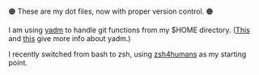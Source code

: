 🟠 These are my dot files, now with proper version control. 🟠

I am using [yadm](https://github.com/TheLocehiliosan/yadm) to handle git functions from my $HOME directory. ([This](https://yadm.io) and [this](https://gist.github.com/bentheax/a0307d464b7534593eac) give more info about yadm.)

I recently switched from bash to zsh, using [zsh4humans](https://github.com/romkatv/zsh4humans) as my starting point.

